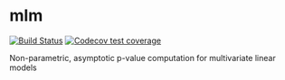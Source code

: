 # mlm

[![Build Status](https://travis-ci.com/dgarrimar/mlm.svg?branch=master)](https://travis-ci.com/dgarrimar/mlm)
[![Codecov test coverage](https://codecov.io/gh/dgarrimar/mlm/branch/master/graph/badge.svg)](https://codecov.io/gh/dgarrimar/mlm?branch=master)

Non-parametric, asymptotic p-value computation for multivariate linear models
